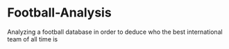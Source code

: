 # Football-Analysis
Analyzing a football database in order to deduce who the best international team of all time is

